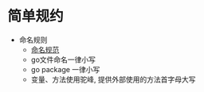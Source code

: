 # 简单规约

- 命名规则
   - [命名规范](https://cloud.tencent.com/developer/article/1557075) 
   - go文件命名一律小写
   - go package 一律小写
   - 变量、方法使用驼峰, 提供外部使用的方法首字母大写